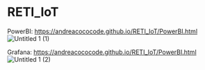 # RETI_IoT

PowerBI: https://andreacococode.github.io/RETI_IoT/PowerBI.html
![Untitled 1 (1)](https://github.com/andreacococode/RETI_IoT/assets/144790511/656d1c32-2bf4-4ccb-b0e9-5a90e2c85a6d)



Grafana: https://andreacococode.github.io/RETI_IoT/PowerBI.html
![Untitled 1 (2)](https://github.com/andreacococode/RETI_IoT/assets/144790511/fca730e7-d64e-45e0-acdc-36f27d68ae59)

